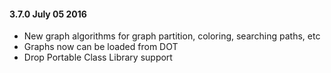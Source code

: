 #### 3.7.0 July 05 2016
* New graph algorithms for graph partition, coloring, searching paths, etc
* Graphs now can be loaded from DOT
* Drop Portable Class Library support